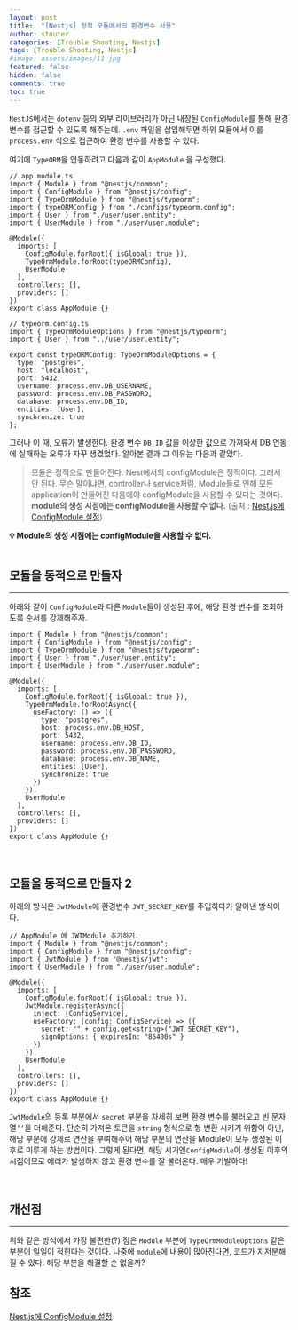 ```yaml
---
layout: post
title:  "[Nestjs] 정적 모듈에서의 환경변수 사용"
author: stouter
categories: [Trouble Shooting, Nestjs]
tags: [Trouble Shooting, Nestjs]
#image: assets/images/11.jpg
featured: false
hidden: false
comments: true
toc: true
---
```


`NestJS`에서는 `dotenv` 등의 외부 라이브러리가 아닌 내장된 `ConfigModule`를 통해 환경 변수를 접근할 수 있도록 해주는데. `.env` 파일을 삽입해두면 하위 모듈에서 이를 `process.env` 식으로 접근하여 환경 변수를 사용할 수 있다.

여기에 `TypeORM`을 연동하려고 다음과 같이 `AppModule` 을 구성했다.

```tsx
// app.module.ts
import { Module } from "@nestjs/common";
import { ConfigModule } from "@nestjs/config";
import { TypeOrmModule } from "@nestjs/typeorm";
import { typeORMConfig } from "./configs/typeorm.config";
import { User } from "./user/user.entity";
import { UserModule } from "./user/user.module";

@Module({
  imports: [
    ConfigModule.forRoot({ isGlobal: true }),
    TypeOrmModule.forRoot(typeORMConfig),
    UserModule
  ],
  controllers: [],
  providers: []
})
export class AppModule {}
```

```tsx
// typeorm.config.ts
import { TypeOrmModuleOptions } from "@nestjs/typeorm";
import { User } from "../user/user.entity";

export const typeORMConfig: TypeOrmModuleOptions = {
  type: "postgres",
  host: "localhost",
  port: 5432,
  username: process.env.DB_USERNAME,
  password: process.env.DB_PASSWORD,
  database: process.env.DB_ID,
  entities: [User],
  synchronize: true
};
```

그러나 이 때, 오류가 발생한다. 환경 변수 `DB_ID` 값을 이상한 값으로 가져와서 DB 연동에 실패하는 오류가 자꾸 생겼었다. 알아본 결과 그 이유는 다음과 같았다.

> 모듈은 정적으로 만들어진다. Nest에서의 configModule은 정적이다. 그래서 안 된다. 무슨 말이냐면, controller나 service처럼, Module들로 인해 모든 application이 만들어진 다음에야 configModule을 사용할 수 있다는 것이다. **module의 생성 시점에는 configModule을 사용할 수 없다.** (출처 : [Nest.js에 ConfigModule 설정](https://velog.io/@kakasoo/Nest%EC%97%90%EC%84%9C-ConfigModule-TypeORM-%EC%93%B0%EA%B8%B0))

<aside>
<b>💡 Module의 생성 시점에는 configModule을 사용할 수 없다.</b>
</aside>

<br>

## 모듈을 동적으로 만들자

---

아래와 같이 `ConfigModule`과 다른 `Module`들이 생성된 후에, 해당 환경 변수를 조회하도록 순서를 강제해주자.

```tsx
import { Module } from "@nestjs/common";
import { ConfigModule } from "@nestjs/config";
import { TypeOrmModule } from "@nestjs/typeorm";
import { User } from "./user/user.entity";
import { UserModule } from "./user/user.module";

@Module({
  imports: [
    ConfigModule.forRoot({ isGlobal: true }),
    TypeOrmModule.forRootAsync({
      useFactory: () => ({
        type: "postgres",
        host: process.env.DB_HOST,
        port: 5432,
        username: process.env.DB_ID,
        password: process.env.DB_PASSWORD,
        database: process.env.DB_NAME,
        entities: [User],
        synchronize: true
      })
    }),
    UserModule
  ],
  controllers: [],
  providers: []
})
export class AppModule {}
```

<br>

## 모듈을 동적으로 만들자 2

아래의 방식은 `JwtModule`에 환경변수 `JWT_SECRET_KEY`를 주입하다가 알아낸 방식이다.

```tsx
// AppModule 에 JWTModule 추가하기.
import { Module } from "@nestjs/common";
import { ConfigModule } from "@nestjs/config";
import { JwtModule } from "@nestjs/jwt";
import { UserModule } from "./user/user.module";

@Module({
  imports: [
    ConfigModule.forRoot({ isGlobal: true }),
    JwtModule.registerAsync({
      inject: [ConfigService],
      useFactory: (config: ConfigService) => ({
        secret: "" + config.get<string>("JWT_SECRET_KEY"),
        signOptions: { expiresIn: "86400s" }
      })
    }),
    UserModule
  ],
  controllers: [],
  providers: []
})
export class AppModule {}
```

`JwtModule`의 등록 부분에서 `secret` 부분을 자세히 보면 환경 변수를 불러오고 빈 문자열`‘’`을 더해준다. 단순히 가져온 토큰을 `string` 형식으로 형 변환 시키기 위함이 아닌, 해당 부분에 강제로 연산을 부여해주어 해당 부분의 연산을 Module이 모두 생성된 이후로 미루게 하는 방법이다. 그렇게 된다면, 해당 시기엔`ConfigModule`이 생성된 이후의 시점이므로 에러가 발생하지 않고 환경 변수를 잘 불러온다.
매우 기발하다!

<br>

## 개선점

---

위와 같은 방식에서 가장 불편한(?) 점은 `Module` 부분에 `TypeOrmModuleOptions` 같은 부분이 일일이 적힌다는 것이다. 나중에 `module`에 내용이 많아진다면, 코드가 지저분해질 수 있다. 해당 부분을 해결할 순 없을까?

## 참조

[Nest.js에 ConfigModule 설정](https://velog.io/@kakasoo/Nest%EC%97%90%EC%84%9C-ConfigModule-TypeORM-%EC%93%B0%EA%B8%B0)
